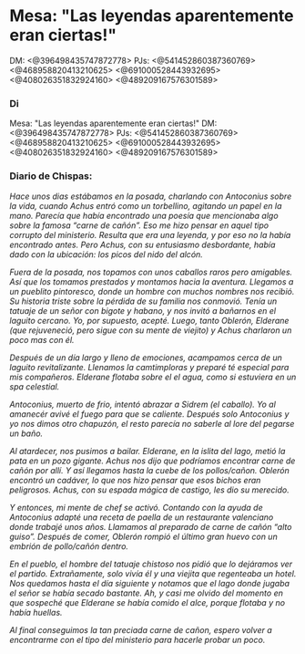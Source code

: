 # Mesa: "Las leyendas aparentemente eran ciertas!"
DM: <@396498435747872778> 
PJs: <@541452860387360769> <@468958820413210625> <@691000528443932695>  <@408026351832924160> <@489209167576301589> 

### Di

Mesa: "Las leyendas aparentemente eran ciertas!"
DM: <@396498435747872778> 
PJs: <@541452860387360769> <@468958820413210625> <@691000528443932695>  <@408026351832924160> <@489209167576301589> 

### Diario de Chispas:
*Hace unos dias estábamos en la posada, charlando con Antoconius sobre la vida, cuando Achus entró como un torbellino, agitando un papel en la mano. Parecía que había encontrado una poesía que mencionaba algo sobre la famosa “carne de cañón”. Eso me hizo pensar en aquel tipo corrupto del ministerio. Resulta que era una leyenda, y por eso no la había encontrado antes. Pero Achus, con su entusiasmo desbordante, había dado con la ubicación: los picos del nido del alcón.*

*Fuera de la posada, nos topamos con unos caballos raros pero amigables. Así que los tomamos prestados y montamos hacia la aventura. Llegamos a un pueblito pintoresco, donde un hombre con muchos nombres nos recibió. Su historia triste sobre la pérdida de su familia nos conmovió. Tenía un tatuaje de un señor con bigote y habano, y nos invitó a bañarnos en el laguito cercano. Yo, por supuesto, acepté. Luego, tanto Oblerón, Elderane (que rejuveneció, pero sigue con su mente de viejito) y Achus charlaron un poco mas con él.*

*Después de un día largo y lleno de emociones, acampamos cerca de un laguito revitalizante. Llenamos la camtimploras y preparé té especial para mis compañeros. Elderane flotaba sobre el el agua, como si estuviera en un spa celestial.*

*Antoconius, muerto de frio, intentó abrazar a Sidrem (el caballo). Yo al amanecér avivé el fuego para que se caliente. Después solo Antoconius y yo nos dimos otro chapuzón, el resto parecía no saberle al lore del pegarse un baño.*

*Al atardecer, nos pusimos a bailar. Elderane, en la islita del lago, metió la pata en un pozo gigante. Achus nos dijo que podríamos encontrar carne de cañón por allí. Y así llegamos hasta la cuebe de los pollos/cañon. Oblerón encontró un cadáver, lo que nos hizo pensar que esos bichos eran peligrosos. Achus, con su espada mágica de castigo, les dio su merecido.*

*Y entonces, mi mente de chef se activó. Contando con la ayuda de Antoconius adapté una receta de paella de un restaurante valenciano donde trabajé unos años. Llamamos al preparado de carne de cañón “alto guiso”. Después de comer, Oblerón rompió el último gran huevo con un embrión de pollo/cañón dentro.*

*En el pueblo, el hombre del tatuaje chistoso nos pidió que lo dejáramos ver el partido. Extrañamente, solo vivía él y una viejita que regenteaba un hotel. Nos quedamos hasta el día siguiente y notamos que el lago donde jugaba el señor se había secado bastante. Ah, y casi me olvido del momento en que sospeché que Elderane se había comido el alce, porque flotaba y no había huellas.*

*Al final conseguimos la tan preciada carne de cañon, espero volver a encontrarme con el tipo del ministerio para hacerle probar un poco.*

